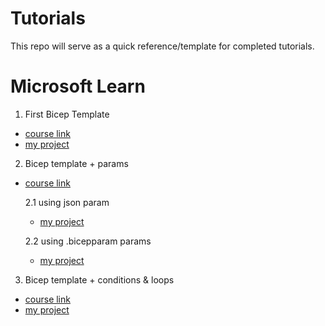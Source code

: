 # Tutorials

This repo will serve as a quick reference/template for completed tutorials.

# Microsoft Learn

1. First Bicep Template
- [course link](https://learn.microsoft.com/en-us/training/modules/build-first-bicep-template)
- [my project](Azure/Infrastructure/bicep/first-bicep-template/)

2. Bicep template + params
- [course link](https://learn.microsoft.com/en-us/training/modules/build-reusable-bicep-templates-parameters)
    
    2.1 using json param
    - [my project](Azure/Infrastructure/bicep/02-template-plus-params-json/)
    
    2.2 using .bicepparam params
    - [my project](Azure/Infrastructure/bicep/02-template-plus-params-bicep/)

3. Bicep template + conditions & loops
- [course link](https://learn.microsoft.com/en-us/training/modules/build-flexible-bicep-templates-conditions-loops/)
- [my project](Azure/Infrastructure/bicep/03-template-conditions-loops/)